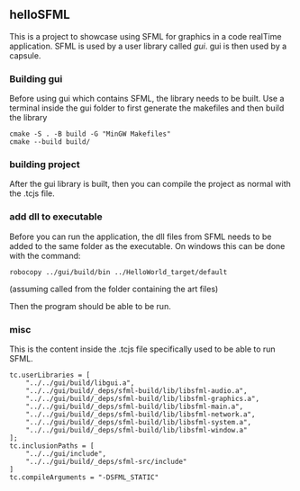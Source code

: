 ## helloSFML
This is a project to showcase using SFML for graphics in a code realTime application. SFML is used by a user library called *gui*. gui is then used by a capsule.

### Building gui
Before using gui which contains SFML, the library needs to be built. Use a terminal inside the gui folder to first generate the makefiles and then build the library
```
cmake -S . -B build -G "MinGW Makefiles"
cmake --build build/
```
### building project
After the gui library is built, then you can compile the project as normal with the .tcjs file.
### add dll to executable

Before you can run the application, the dll files from SFML needs to be added to the same folder as the executable. On windows this can be done with the command:
```
robocopy ../gui/build/bin ../HelloWorld_target/default
```
(assuming called from the folder containing the art files)

Then the program should be able to be run.

### misc
This is the content inside the .tcjs file specifically used to be able to run SFML.

```
tc.userLibraries = [
    "../../gui/build/libgui.a",
    "../../gui/build/_deps/sfml-build/lib/libsfml-audio.a",
    "../../gui/build/_deps/sfml-build/lib/libsfml-graphics.a",
    "../../gui/build/_deps/sfml-build/lib/libsfml-main.a",
    "../../gui/build/_deps/sfml-build/lib/libsfml-network.a",
    "../../gui/build/_deps/sfml-build/lib/libsfml-system.a",
    "../../gui/build/_deps/sfml-build/lib/libsfml-window.a"
];
tc.inclusionPaths = [
    "../../gui/include",
    "../../gui/build/_deps/sfml-src/include"
]
tc.compileArguments = "-DSFML_STATIC"
```